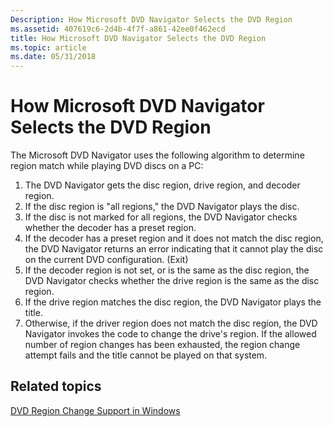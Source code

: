 ```yaml
---
Description: How Microsoft DVD Navigator Selects the DVD Region
ms.assetid: 407619c6-2d4b-4f7f-a861-42ee0f462ecd
title: How Microsoft DVD Navigator Selects the DVD Region
ms.topic: article
ms.date: 05/31/2018
---
```


# How Microsoft DVD Navigator Selects the DVD Region

The Microsoft DVD Navigator uses the following algorithm to determine region match while playing DVD discs on a PC:

1.  The DVD Navigator gets the disc region, drive region, and decoder region.
2.  If the disc region is "all regions," the DVD Navigator plays the disc.
3.  If the disc is not marked for all regions, the DVD Navigator checks whether the decoder has a preset region.
4.  If the decoder has a preset region and it does not match the disc region, the DVD Navigator returns an error indicating that it cannot play the disc on the current DVD configuration. (Exit)
5.  If the decoder region is not set, or is the same as the disc region, the DVD Navigator checks whether the drive region is the same as the disc region.
6.  If the drive region matches the disc region, the DVD Navigator plays the title.
7.  Otherwise, if the driver region does not match the disc region, the DVD Navigator invokes the code to change the drive's region. If the allowed number of region changes has been exhausted, the region change attempt fails and the title cannot be played on that system.

## Related topics

<dl> <dt>

[DVD Region Change Support in Windows](dvd-region-change-support-in-windows.md)
</dt> </dl>

 

 




